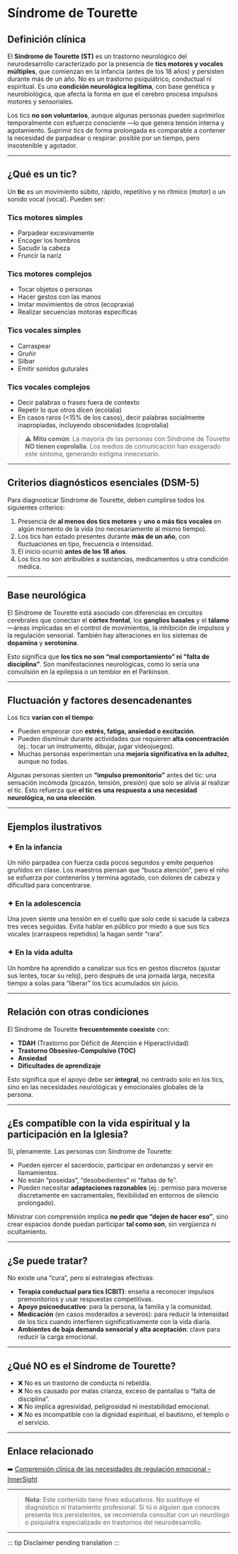 ﻿# Síndrome de Tourette

## Definición clínica
El **Síndrome de Tourette (ST)** es un trastorno neurológico del neurodesarrollo caracterizado por la presencia de **tics motores y vocales múltiples**, que comienzan en la infancia (antes de los 18 años) y persisten durante más de un año. No es un trastorno psiquiátrico, conductual ni espiritual. Es una **condición neurológica legítima**, con base genética y neurobiológica, que afecta la forma en que el cerebro procesa impulsos motores y sensoriales.

Los tics **no son voluntarios**, aunque algunas personas pueden suprimirlos temporalmente con esfuerzo consciente —lo que genera tensión interna y agotamiento. Suprimir tics de forma prolongada es comparable a contener la necesidad de parpadear o respirar: posible por un tiempo, pero insostenible y agotador.

---

## ¿Qué es un tic?
Un **tic** es un movimiento súbito, rápido, repetitivo y no rítmico (motor) o un sonido vocal (vocal). Pueden ser:

### Tics motores simples
- Parpadear excesivamente  
- Encoger los hombros  
- Sacudir la cabeza  
- Fruncir la nariz

### Tics motores complejos
- Tocar objetos o personas  
- Hacer gestos con las manos  
- Imitar movimientos de otros (ecopraxia)  
- Realizar secuencias motoras específicas

### Tics vocales simples
- Carraspear  
- Gruñir  
- Silbar  
- Emitir sonidos guturales

### Tics vocales complejos
- Decir palabras o frases fuera de contexto  
- Repetir lo que otros dicen (ecolalia)  
- En casos raros (<15% de los casos), decir palabras socialmente inapropiadas, incluyendo obscenidades (coprolalia)

> ⚠️ **Mito común**: La mayoría de las personas con Síndrome de Tourette **NO tienen coprolalia**. Los medios de comunicación han exagerado este síntoma, generando estigma innecesario.

---

## Criterios diagnósticos esenciales (DSM-5)
Para diagnosticar Síndrome de Tourette, deben cumplirse todos los siguientes criterios:
1. Presencia de **al menos dos tics motores** y **uno o más tics vocales** en algún momento de la vida (no necesariamente al mismo tiempo).
2. Los tics han estado presentes durante **más de un año**, con fluctuaciones en tipo, frecuencia e intensidad.
3. El inicio ocurrió **antes de los 18 años**.
4. Los tics no son atribuibles a sustancias, medicamentos u otra condición médica.

---

## Base neurológica
El Síndrome de Tourette está asociado con diferencias en circuitos cerebrales que conectan el **córtex frontal**, los **ganglios basales** y el **tálamo** —áreas implicadas en el control de movimientos, la inhibición de impulsos y la regulación sensorial. También hay alteraciones en los sistemas de **dopamina** y **serotonina**.

Esto significa que **los tics no son “mal comportamiento” ni “falta de disciplina”**. Son manifestaciones neurológicas, como lo sería una convulsión en la epilepsia o un temblor en el Parkinson.

---

## Fluctuación y factores desencadenantes
Los tics **varían con el tiempo**:
- Pueden empeorar con **estrés, fatiga, ansiedad o excitación**.
- Pueden disminuir durante actividades que requieren **alta concentración** (ej.: tocar un instrumento, dibujar, jugar videojuegos).
- Muchas personas experimentan una **mejoría significativa en la adultez**, aunque no todas.

Algunas personas sienten un **“impulso premonitorio”** antes del tic: una sensación incómoda (picazón, tensión, presión) que solo se alivia al realizar el tic. Esto refuerza que **el tic es una respuesta a una necesidad neurológica, no una elección**.

---

## Ejemplos ilustrativos

### ✦ En la infancia
Un niño parpadea con fuerza cada pocos segundos y emite pequeños gruñidos en clase. Los maestros piensan que “busca atención”, pero el niño se esfuerza por contenerlos y termina agotado, con dolores de cabeza y dificultad para concentrarse.

### ✦ En la adolescencia
Una joven siente una tensión en el cuello que solo cede si sacude la cabeza tres veces seguidas. Evita hablar en público por miedo a que sus tics vocales (carraspeos repetidos) la hagan sentir “rara”.

### ✦ En la vida adulta
Un hombre ha aprendido a canalizar sus tics en gestos discretos (ajustar sus lentes, tocar su reloj), pero después de una jornada larga, necesita tiempo a solas para “liberar” los tics acumulados sin juicio.

---

## Relación con otras condiciones
El Síndrome de Tourette **frecuentemente coexiste** con:
- **TDAH** (Trastorno por Déficit de Atención e Hiperactividad)  
- **Trastorno Obsesivo-Compulsivo (TOC)**  
- **Ansiedad**  
- **Dificultades de aprendizaje**

Esto significa que el apoyo debe ser **integral**, no centrado solo en los tics, sino en las necesidades neurológicas y emocionales globales de la persona.

---

## ¿Es compatible con la vida espiritual y la participación en la Iglesia?
Sí, plenamente. Las personas con Síndrome de Tourette:
- Pueden ejercer el sacerdocio, participar en ordenanzas y servir en llamamientos.
- No están “poseídas”, “desobedientes” ni “faltas de fe”.
- Pueden necesitar **adaptaciones razonables** (ej.: permiso para moverse discretamente en sacramentales, flexibilidad en entornos de silencio prolongado).

Ministrar con comprensión implica **no pedir que “dejen de hacer eso”**, sino crear espacios donde puedan participar **tal como son**, sin vergüenza ni ocultamiento.

---

## ¿Se puede tratar?
No existe una “cura”, pero sí estrategias efectivas:
- **Terapia conductual para tics (CBIT)**: enseña a reconocer impulsos premonitorios y usar respuestas competitivas.
- **Apoyo psicoeducativo**: para la persona, la familia y la comunidad.
- **Medicación** (en casos moderados a severos): para reducir la intensidad de los tics cuando interfieren significativamente con la vida diaria.
- **Ambientes de baja demanda sensorial y alta aceptación**: clave para reducir la carga emocional.

---

## ¿Qué NO es el Síndrome de Tourette?
- ❌ No es un trastorno de conducta ni rebeldía.  
- ❌ No es causado por malas crianza, exceso de pantallas o “falta de disciplina”.  
- ❌ No implica agresividad, peligrosidad ni inestabilidad emocional.  
- ❌ No es incompatible con la dignidad espiritual, el bautismo, el templo o el servicio.

---

## Enlace relacionado
➡️ [Comprensión clínica de las necesidades de regulación emocional – InnerSight](https://inner-clarity.github.io/InnerSight/es)

---

> **Nota**: Este contenido tiene fines educativos. No sustituye el diagnóstico ni tratamiento profesional. Si tú o alguien que conoces presenta tics persistentes, se recomienda consultar con un neurólogo o psiquiatra especializado en trastornos del neurodesarrollo.

---

::: tip
Disclaimer pending translation
:::
